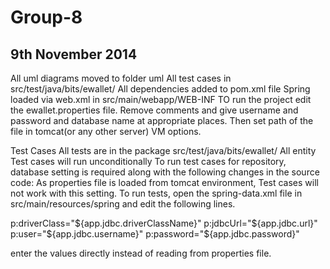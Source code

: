 Group-8
=======

9th November 2014
-------------------------------
All uml diagrams moved to folder uml
All test cases in src/test/java/bits/ewallet/
All dependencies added to pom.xml file
Spring loaded via web.xml in src/main/webapp/WEB-INF
TO run the project edit the ewallet.properties file. Remove comments and give username and password and database name at appropriate places. Then set path of the file in tomcat(or any other server) VM options.

Test Cases
All tests are in the package src/test/java/bits/ewallet/
All entity Test cases will run unconditionally
To run test cases for repository, database setting is required along with the following changes in the source code:
As properties file is loaded from tomcat environment, Test cases will not work with this setting. To run tests, open the spring-data.xml file in src/main/resources/spring and edit the following lines.

p:driverClass="${app.jdbc.driverClassName}"
p:jdbcUrl="${app.jdbc.url}"
p:user="${app.jdbc.username}"
p:password="${app.jdbc.password}"

enter the values directly instead of reading from properties file.
